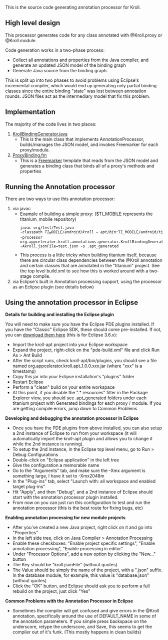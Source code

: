 This is the source code generating annotation processor for Kroll.

High level design
------------------
This processor generates code for any class annotated with @Kroll.proxy or @Kroll.module.

Code generation works in a two-phase process:

- Collect all annotations and properties from the Java compiler, and generate an updated JSON model of the binding graph
- Generate Java source from the binding graph.

This is split up into two phases to avoid problems using Eclipse's incremental compiler, which would end up generating only partial binding classes since the entire binding "state" was lost between annotation rounds. JSON files act as the intermediary model that fix this problem.

Implementation
--------------
The majority of the code lives in two places:

1. [KrollBindingGenerator.java](http://github.com/tidev/titanium_mobile/blob/master/android/kroll-apt/src/org/appcelerator/kroll/annotations/generator/KrollBindingGenerator.java)
    - This is the main class that implements AnnotationProcessor, builds/manages the JSON model, and invokes Freemarker for each proxy/module.
2. [ProxyBinding.fm](http://github.com/tidev/titanium_mobile/blob/master/android/kroll-apt/src/org/appcelerator/kroll/annotations/generator/ProxyBinding.fm)
    - This is a [Freemarker](http://freemarker.sourceforge.net/docs/index.html) template that reads from the JSON model and generates a binding class that binds all of a proxy's methods and properties

Running the Annotation processor
---------------------------------
There are two ways to use this annotation processor:

1. via javac
    - Example of building a simple proxy: ($TI_MOBILE represents the titanium_mobile repository)
    <code><pre>javac org/test/Test.java -classpath $TI_MOBILE/android/kroll-apt/bin:$TI_MOBILE/android/titanium/bin:$TI_MOBILE/android/kroll-apt/lib/freemarker.jar:$TI_MOBILE/android/kroll-apt/lib/json_simple-1.1.jar -processor org.appcelerator.kroll.annotations.generator.KrollBindingGenerator -Akroll.jsonFile=test.json -s .apt_generated</pre></code>
    - This process is a little tricky when building titanium itself, because there are circular class dependencies between the @Kroll annotation and certain classes that are annotated in the "titanium" project. See the top level build.xml to see how this is worked around with a two-stage compile.
2. via Eclipse's built in Annotation processing support, using the processor as an Eclipse plugin (see details below)

Using the annotation processor in Eclipse
------------------------------------------
__Details for building and installing the Eclipse plugin__

You will need to make sure you have the Eclipse PDE plugins installed. If you have the "Classic" Eclipse SDK, these should come pre-installed. If not, you can [download them here](http://download.eclipse.org/eclipse/downloads/drops/R-3.6.1-201009090800/index.php#PDERuntime) (this is for Eclipse 3.6.x):

- Import the kroll-apt project into your Eclipse workspace
- Expand the project, right-click on the "pde-build.xml" file and click Run As > Ant Build
- After the script runs, check kroll-apt/bin/plugins, you should see a file named org.appcelerator.kroll.apt_1.0.0.xxx.jar (where "xxx" is a timestamp)
- Copy this jar into your Eclipse installation's "plugins" folder
- Restart Eclipse
- Perform a "clean" build on your entire workspace
- At this point, if you disable the ".* resources" filter in the Package Explorer view, you should see .apt_generated folders under each titanium project with Generated bindings for each proxy / module. If you are getting compile errors, jump down to Common Problems

__Developing and debugging the annotation processor in Eclipse__

- Once you have the PDE plugins from above installed, you can also setup a 2nd instance of Eclipse to run from your workspace (it will automatically import the kroll-apt plugin and allows you to change it while the 2nd instance is running).
- To setup the 2nd instance, in the Eclipse top level menu, go to Run > Debug Configurations
- Double-click on "Eclipse application" in the left tree
- Give the configuration a memorable name
- Go to the "Arguments" tab, and make sure the -Xmx argument is something large, I have it set to -Xmx2048m
- In the "Plug-ins" tab, select "Launch with: all workspace and enabled target plug-ins"
- Hit "Apply", and then "Debug", and a 2nd instance of Eclipse should start with the annotation processor plugin installed.
- From now on you can just run this configuration to test and run the annotation processor (this is the best route for fixing bugs, etc)

__Enabling annotation processing for new module projects__

- After you've created a new Java project, right click on it and go into "Properties"
- In the left side tree, click on Java Compiler > Annotation Processing
- Enable these checkboxes: "Enable project specific settings", "Enable annotation processing", "Enable processing in editor"
- Under "Processor Options", add a new option by clicking the "New..." button
- The Key should be "kroll.jsonFile" (without quotes)
- The Value should be simply the name of the project, with a ".json" suffix. In the database module, for example, this value is "database.json" (without quotes)
- Click the "OK" button, and Eclipse should ask you to perform a full rebuild on the project, just click "Yes"

__Common Problems with the Annotation Processor in Eclipse__

- Sometimes the compiler will get confused and give errors in the @Kroll annotation, specifically around the use of DEFAULT_NAME in some of the annotation parameters. If you simple press backspace on the underscore, retype the underscore, and Save, this seems to get the compiler out of it's funk. (This mostly happens in clean builds)


